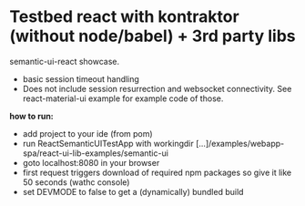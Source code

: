 # Testbed react with kontraktor (without node/babel) + 3rd party libs

semantic-ui-react showcase. 

* basic session timeout handling
* Does not include session resurrection and 
websocket connectivity. See react-material-ui example for example code of those.

**how to run:**
* add project to your ide (from pom)
* run ReactSemanticUITestApp with workingdir [...]/examples/webapp-spa/react-ui-lib-examples/semantic-ui
* goto localhost:8080 in your browser
* first request triggers download of required npm packages so give it like 50 seconds (wathc console)
* set DEVMODE to false to get a (dynamically) bundled build

